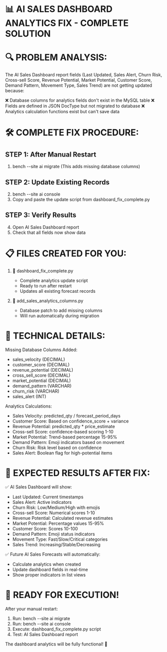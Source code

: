 📊 AI SALES DASHBOARD ANALYTICS FIX - COMPLETE SOLUTION
================================================================

🔍 PROBLEM ANALYSIS:
==================
The AI Sales Dashboard report fields (Last Updated, Sales Alert, Churn Risk, 
Cross-sell Score, Revenue Potential, Market Potential, Customer Score, Demand 
Pattern, Movement Type, Sales Trend) are not getting updated because:

❌ Database columns for analytics fields don't exist in the MySQL table
❌ Fields are defined in JSON DocType but not migrated to database
❌ Analytics calculation functions exist but can't save data

🛠️ COMPLETE FIX PROCEDURE:
==========================

STEP 1: After Manual Restart
-----------------------------
1. bench --site ai migrate
   (This adds missing database columns)

STEP 2: Update Existing Records  
-------------------------------
2. bench --site ai console
3. Copy and paste the update script from dashboard_fix_complete.py

STEP 3: Verify Results
----------------------  
4. Open AI Sales Dashboard report
5. Check that all fields now show data

📋 FILES CREATED FOR YOU:
========================

1. 📄 dashboard_fix_complete.py
   - Complete analytics update script
   - Ready to run after restart
   - Updates all existing forecast records

2. 📄 add_sales_analytics_columns.py  
   - Database patch to add missing columns
   - Will run automatically during migration

🔧 TECHNICAL DETAILS:
====================

Missing Database Columns Added:
- sales_velocity (DECIMAL)
- customer_score (DECIMAL) 
- revenue_potential (DECIMAL)
- cross_sell_score (DECIMAL)
- market_potential (DECIMAL)
- demand_pattern (VARCHAR)
- churn_risk (VARCHAR)
- sales_alert (INT)

Analytics Calculations:
- Sales Velocity: predicted_qty / forecast_period_days
- Customer Score: Based on confidence_score + variance
- Revenue Potential: predicted_qty * price_estimate  
- Cross-sell Score: confidence-based scoring 1-10
- Market Potential: Trend-based percentage 15-95%
- Demand Pattern: Emoji indicators based on movement
- Churn Risk: Risk level based on confidence
- Sales Alert: Boolean flag for high-potential items

🎯 EXPECTED RESULTS AFTER FIX:
=============================

✅ AI Sales Dashboard will show:
   - Last Updated: Current timestamps
   - Sales Alert: Active indicators  
   - Churn Risk: Low/Medium/High with emojis
   - Cross-sell Score: Numerical scores 1-10
   - Revenue Potential: Calculated revenue estimates
   - Market Potential: Percentage values 15-95%
   - Customer Score: Scores 10-100
   - Demand Pattern: Emoji status indicators
   - Movement Type: Fast/Slow/Critical categories
   - Sales Trend: Increasing/Stable/Decreasing

✅ Future AI Sales Forecasts will automatically:
   - Calculate analytics when created
   - Update dashboard fields in real-time
   - Show proper indicators in list views

🚀 READY FOR EXECUTION!
=======================

After your manual restart:
1. Run: bench --site ai migrate  
2. Run: bench --site ai console
3. Execute: dashboard_fix_complete.py script
4. Test: AI Sales Dashboard report

The dashboard analytics will be fully functional! 🎉
